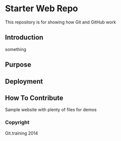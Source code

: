 # Starter Web Repo

This repository is for showing how Git and GitHub work
## Introduction
something
## Purpose

## Deployment

## How To Contribute
Sample website with plenty of files for demos

### Copyright
Git.training 2014